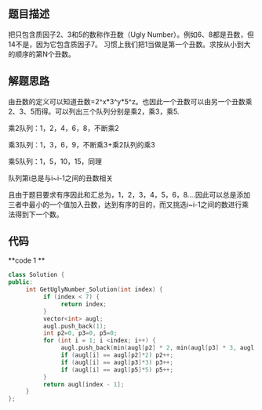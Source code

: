 ## 题目描述

把只包含质因子2、3和5的数称作丑数（Ugly Number）。例如6、8都是丑数，但14不是，因为它包含质因子7。 习惯上我们把1当做是第一个丑数。求按从小到大的顺序的第N个丑数。

## 解题思路

由丑数的定义可以知道丑数=2^x\*3^y\*5^z。也因此一个丑数可以由另一个丑数乘2、3、5而得。可以列出三个队列分别是乘2，乘3，乘5.

乘2队列：1，2，4，6，8，不断乘2

乘3队列：1，3，6，9，不断乘3+乘2队列的乘3

乘5队列：1，5，10，15，同理

队列第i总是与i~i-1之间的丑数相关

且由于题目要求有序因此和汇总为，1，2，3，4，5，6，8....因此可以总是添加三者中最小的一个值加入丑数，达到有序的目的，而又挑选i~i-1之间的数进行乘法得到下一个数。

## 代码

**code 1 **

```c++
class Solution {
public:
     int GetUglyNumber_Solution(int index) {
          if (index < 7) {
               return index;
          }
          vector<int> augl;
          augl.push_back(1);
          int p2=0, p3=0, p5=0;
          for (int i = 1; i <index; i++) {
               augl.push_back(min(augl[p2] * 2, min(augl[p3] * 3, augl[p5] * 5)));
               if (augl[i] == augl[p2]*2) p2++;
               if (augl[i] == augl[p3]*3) p3++;
               if (augl[i] == augl[p5]*5) p5++;
          }
          return augl[index - 1];
     }
};
```



